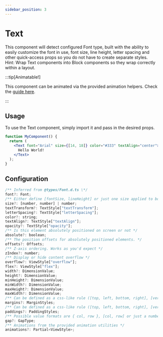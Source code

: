```yaml
---
sidebar_position: 3
---
```


# Text

This component will detect configured Font type, built with the ability to easily customize the font in use, font size, line height, letter spacing and other quick-access props so you do not have to create separate styles. Hint: Wrap Text components into Block components so they wrap correctly within a layout.

:::tip[Animatable!]

This component can be animated via the provided animation helpers. Check the [guide here](/docs/animations.md).

:::

## Usage

To use the Text component, simply import it and pass in the desired props.

```jsx
function MyComponent() {
  return (
    <Text font="Arial" size={[14, 18]} color="#333" textAlign="center">
      Hello World!
    </Text>
  );
}
```

## Configuration

```javascript
/** Inferred from @types/Font.d.ts \*/
font?: Font;
/** Either define [fontSize, lineHeight] or just one size applied to both fontSize and lineHeight \*/
size?: [number, number] | number;
textTransform?: TextStyle["textTransform"];
letterSpacing?: TextStyle["letterSpacing"];
color?: string;
textAlign?: TextStyle["textAlign"];
opacity?: TextStyle["opacity"];
/** Is this element absolutely positioned on screen or not */
absolute?: boolean;
/** The position offsets for absolutely positioned elements. */
offsets?: Offsets;
/** Z-axis ordering. Works as you'd expect */
zIndex?: number;
/** Display or hide content overflow */
overflow?: ViewStyle["overflow"];
flex?: ViewStyle["flex"];
width?: DimensionValue;
height?: DimensionValue;
minHeight?: DimensionValue;
minWidth?: DimensionValue;
maxHeight?: DimensionValue;
maxWidth?: DimensionValue;
/** Can be defined as a css-like rule ([top, left, bottom, right], [vertical, horizontal] etc) or as an object ({ marginHorizontal: 12 }) */
margins?: MarginStyles;
/** Can be defined as a css-like rule ([top, left, bottom, right], [vertical, horizontal] etc) or as an object ({ paddingHorizontal: 12 }) */
paddings?: PaddingStyles;
/** Possible value formats are { col, row }, [col, row] or just a number applied to both column and row gap. */
gap?: GapType;
/** Animations from the provided animation utilities */
animations?: Partial<ViewStyle>;
```
